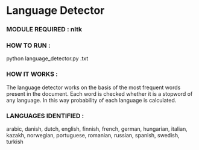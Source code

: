 # Language Detector
### MODULE REQUIRED : nltk
### HOW TO RUN :
python language_detector.py <docname>.txt

### HOW IT WORKS :
The language detector works on the basis of the most frequent words present in the 
document. Each word is checked whether it is a stopword of any language. 
In this way probability of each language is calculated.

### LANGUAGES IDENTIFIED :
arabic, danish, dutch, english, finnish, french, german, hungarian,
italian, kazakh, norwegian, portuguese, romanian, russian, spanish,
swedish, turkish
